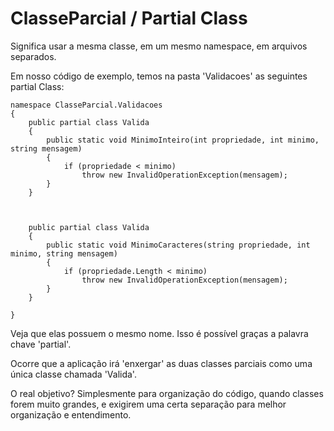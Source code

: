 # ClasseParcial / Partial Class


Significa usar a mesma classe, em um mesmo namespace, em arquivos separados. 

Em nosso código de exemplo, temos na pasta 'Validacoes' as seguintes partial Class:

```
namespace ClasseParcial.Validacoes
{
    public partial class Valida
    {
        public static void MinimoInteiro(int propriedade, int minimo, string mensagem)
        {
            if (propriedade < minimo)
                throw new InvalidOperationException(mensagem);
        }
    }
    
    
    
    public partial class Valida
    {
        public static void MinimoCaracteres(string propriedade, int minimo, string mensagem)
        {
            if (propriedade.Length < minimo)
                throw new InvalidOperationException(mensagem);
        }
    }
    
}

```

Veja que elas possuem o mesmo nome. Isso é possível graças a palavra chave 'partial'. 

Ocorre que a aplicação irá 'enxergar' as duas classes parciais como uma única classe chamada 'Valida'.

O real objetivo? Simplesmente para organização do código, quando classes forem muito grandes, e exigirem uma certa separação para melhor organização e entendimento.


